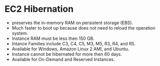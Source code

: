 # EC2 Hibernation

* preserves the in-memory RAM on persistent storage (EBS).
* Much faster to boot up because does not need to reload the operation system.
* Instance RAM must be less then 150 GB.
* Intance Families include C3, C4, C5, M3, M5, R3, R4, and R5.
* Available for Windows, Amazon Linux 2 AMI, and Ubuntu.
* Instance cannot be hibernated for more then 60 days.
* Available for On-Demand and Reserved Instances.
